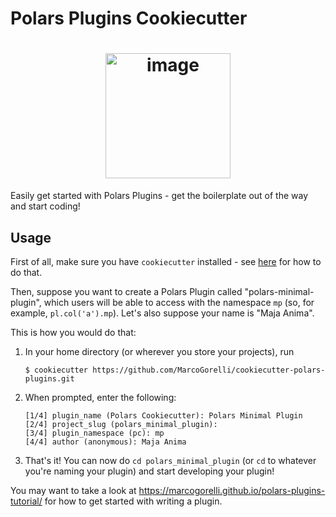 # Polars Plugins Cookiecutter

<h1 align="center">
        <img
                width="200"
                alt="image"
                src="https://github.com/MarcoGorelli/cookiecutter-polars-plugins/assets/33491632/283905ec-cbfe-4b89-a8c9-f7a9547ed6d0">
</h1>

Easily get started with Polars Plugins - get the boilerplate
out of the way and start coding!

## Usage

First of all, make sure you have `cookiecutter` installed - see
[here](https://cookiecutter.readthedocs.io/en/stable/installation.html)
for how to do that.

Then, suppose you want to create a Polars Plugin called "polars-minimal-plugin",
which users will be able to access with the namespace `mp` (so, for example,
`pl.col('a').mp`). Let's also suppose your name is "Maja Anima".

This is how you would do that:

1. In your home directory (or wherever you store your projects), run
   ```console
   $ cookiecutter https://github.com/MarcoGorelli/cookiecutter-polars-plugins.git
   ```
2. When prompted, enter the following:
   ```
   [1/4] plugin_name (Polars Cookiecutter): Polars Minimal Plugin
   [2/4] project_slug (polars_minimal_plugin):
   [3/4] plugin_namespace (pc): mp
   [4/4] author (anonymous): Maja Anima
   ```
3. That's it! You can now do `cd polars_minimal_plugin` (or `cd` to
   whatever you're naming your plugin) and start developing your plugin!

You may want to take a look at https://marcogorelli.github.io/polars-plugins-tutorial/
for how to get started with writing a plugin.

